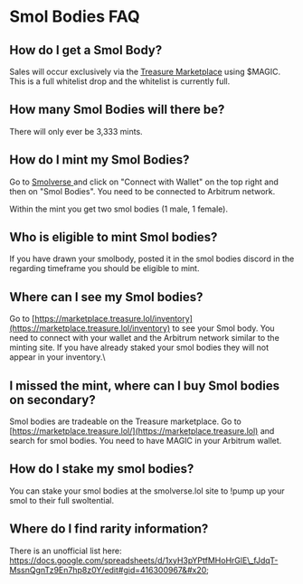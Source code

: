 # Smol Bodies FAQ

## **How do I get a Smol Body?**

Sales will occur exclusively via the [Treasure Marketplace](https://marketplace.treasure.lol) using $MAGIC. This is a full whitelist drop and the whitelist is currently full.

## **How many Smol Bodies will there be?**

There will only ever be 3,333 mints.

## How do I mint my Smol Bodies?

Go to [Smolverse ](https://www.smolverse.lol)and click on "Connect with Wallet" on the top right and then on "Smol Bodies". You need to be connected to Arbitrum network.

Within the mint you get two smol bodies (1 male, 1 female).

## **Who is eligible to mint Smol bodies?**

If you have drawn your smolbody, posted it in the smol bodies discord in the regarding timeframe you should be eligible to mint.

## **Where can I see my Smol bodies?**

Go to [https://marketplace.treasure.lol/inventory](https://marketplace.treasure.lol/inventory) to see your Smol body. You need to connect with your wallet and the Arbitrum network similar to the minting site. If you have already staked your smol bodies they will not appear in your inventory.\


## **I missed the mint, where can I buy Smol bodies on secondary?**

Smol bodies are tradeable on the Treasure marketplace. Go to [https://marketplace.treasure.lol/](https://marketplace.treasure.lol) and search for smol bodies. You need to have MAGIC in your Arbitrum wallet.

## **How do I stake my smol bodies?**

You can stake your smol bodies at the smolverse.lol site to !pump up your smol to their full swoltential.

## Where do I find rarity information?

There is an unofficial list here: https://docs.google.com/spreadsheets/d/1xyH3pYPtfMHoHrGlE\_fJdqT-MssnQgnTz9En7hp8z0Y/edit#gid=416300967&#x20;

